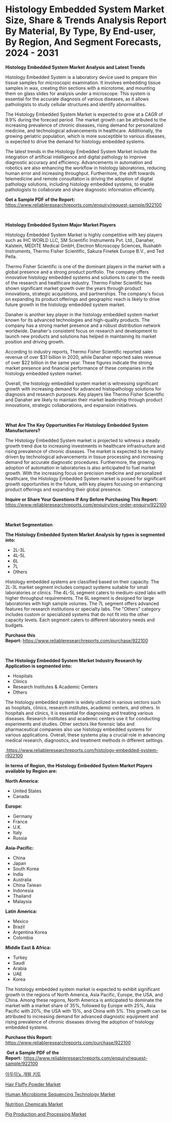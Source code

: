 <p><h1>Histology Embedded System Market Size, Share & Trends Analysis Report By Material, By Type, By End-user, By Region, And Segment Forecasts, 2024 - 2031</h1></p><p><strong>Histology Embedded System Market Analysis and Latest Trends</strong></p>
<p><p>Histology Embedded System is a laboratory device used to prepare thin tissue samples for microscopic examination. It involves embedding tissue samples in wax, creating thin sections with a microtome, and mounting them on glass slides for analysis under a microscope. This system is essential for the accurate diagnosis of various diseases, as it allows pathologists to study cellular structures and identify abnormalities.</p><p>The Histology Embedded System Market is expected to grow at a CAGR of 9.9% during the forecast period. The market growth can be attributed to the increasing prevalence of chronic diseases, rising demand for personalized medicine, and technological advancements in healthcare. Additionally, the growing geriatric population, which is more susceptible to various diseases, is expected to drive the demand for histology embedded systems.</p><p>The latest trends in the Histology Embedded System Market include the integration of artificial intelligence and digital pathology to improve diagnostic accuracy and efficiency. Advancements in automation and robotics are also enhancing the workflow in histology laboratories, reducing human error and increasing throughput. Furthermore, the shift towards telemedicine and remote consultation is driving the adoption of digital pathology solutions, including histology embedded systems, to enable pathologists to collaborate and share diagnostic information efficiently.</p></p>
<p><strong>Get a Sample PDF of the Report:&nbsp;</strong> <a href="https://www.reliableresearchreports.com/enquiry/request-sample/922100">https://www.reliableresearchreports.com/enquiry/request-sample/922100</a></p>
<p>&nbsp;</p>
<p><strong>Histology Embedded System Major Market Players</strong></p>
<p><p>Histology Embedded System Market is highly competitive with key players such as IHC WORLD LLC, SM Scientific Instruments Pvt. Ltd., Danaher, Kalstein, MEDITE Medical GmbH, Electron Microscopy Sciences, Rushabh Instruments, Thermo Fisher Scientific, Sakura Finetek Europe B.V., and Ted Pella.</p><p>Thermo Fisher Scientific is one of the dominant players in the market with a global presence and a strong product portfolio. The company offers innovative histology embedded systems and solutions to cater to the needs of the research and healthcare industry. Thermo Fisher Scientific has shown significant market growth over the years through product innovations, strategic acquisitions, and partnerships. The company's focus on expanding its product offerings and geographic reach is likely to drive future growth in the histology embedded system market.</p><p>Danaher is another key player in the histology embedded system market known for its advanced technologies and high-quality products. The company has a strong market presence and a robust distribution network worldwide. Danaher's consistent focus on research and development to launch new products and solutions has helped in maintaining its market position and driving growth.</p><p>According to industry reports, Thermo Fisher Scientific reported sales revenue of over $31 billion in 2020, while Danaher reported sales revenue of over $22 billion in the same year. These figures indicate the strong market presence and financial performance of these companies in the histology embedded system market.</p><p>Overall, the histology embedded system market is witnessing significant growth with increasing demand for advanced histopathology solutions for diagnosis and research purposes. Key players like Thermo Fisher Scientific and Danaher are likely to maintain their market leadership through product innovations, strategic collaborations, and expansion initiatives.</p></p>
<p>&nbsp;</p>
<p><strong>What Are The Key Opportunities For Histology Embedded System Manufacturers?</strong></p>
<p><p>The Histology Embedded System market is projected to witness a steady growth trend due to increasing investments in healthcare infrastructure and rising prevalence of chronic diseases. The market is expected to be mainly driven by technological advancements in tissue processing and increasing demand for accurate diagnostic procedures. Furthermore, the growing adoption of automation in laboratories is also anticipated to fuel market growth. With the increasing focus on precision medicine and personalized healthcare, the Histology Embedded System market is poised for significant growth opportunities in the future, with key players focusing on enhancing product offerings and expanding their global presence.</p></p>
<p><strong>Inquire or Share Your Questions If Any Before Purchasing This Report:</strong> <a href="https://www.reliableresearchreports.com/enquiry/pre-order-enquiry/922100">https://www.reliableresearchreports.com/enquiry/pre-order-enquiry/922100</a></p>
<p>&nbsp;</p>
<p><strong>Market Segmentation</strong></p>
<p><strong>The Histology Embedded System Market Analysis by types is segmented into:</strong></p>
<p><ul><li>2L-3L</li><li>4L-5L</li><li>6L</li><li>7L</li><li>Others</li></ul></p>
<p><p>Histology embedded systems are classified based on their capacity. The 2L-3L market segment includes compact systems suitable for small laboratories or clinics. The 4L-5L segment caters to medium-sized labs with higher throughput requirements. The 6L segment is designed for large laboratories with high sample volumes. The 7L segment offers advanced features for research institutions or specialty labs. The "Others" category includes custom or specialized systems that do not fit into the other capacity levels. Each segment caters to different laboratory needs and budgets.</p></p>
<p><strong>Purchase this Report:&nbsp;</strong><a href="https://www.reliableresearchreports.com/purchase/922100">https://www.reliableresearchreports.com/purchase/922100</a></p>
<p>&nbsp;</p>
<p><strong>The Histology Embedded System Market Industry Research by Application is segmented into:</strong></p>
<p><ul><li>Hospitals</li><li>Clinics</li><li>Research Institutes & Academic Centers</li><li>Others</li></ul></p>
<p><p>The histology embedded system is widely utilized in various sectors such as hospitals, clinics, research institutes, academic centers, and others. In hospitals and clinics, it is essential for diagnosing and treating various diseases. Research institutes and academic centers use it for conducting experiments and studies. Other sectors like forensic labs and pharmaceutical companies also use histology embedded systems for various applications. Overall, these systems play a crucial role in advancing medical research, diagnostics, and treatment methods in different settings.</p></p>
<p><a href="https://www.reliableresearchreports.com/histology-embedded-system-r922100">&nbsp;https://www.reliableresearchreports.com/histology-embedded-system-r922100</a></p>
<p><strong>In terms of Region, the Histology Embedded System Market Players available by Region are:</strong></p>
<p>
    <p> <strong> North America: </strong>
        <ul>
            <li>United States</li>
            <li>Canada</li>
        </ul>
        </p> 
    <p> <strong> Europe: </strong>
        <ul>
            <li>Germany</li>
            <li>France</li>
            <li>U.K.</li>
            <li>Italy</li>
            <li>Russia</li>
        </ul>
        </p> 
    <p> <strong> Asia-Pacific: </strong>
        <ul>
            <li>China</li>
            <li>Japan</li>
            <li>South Korea</li>
            <li>India</li>
            <li>Australia</li>
            <li>China Taiwan</li>
            <li>Indonesia</li>
            <li>Thailand</li>
            <li>Malaysia</li>
        </ul>
        </p> 
    <p> <strong> Latin America: </strong>
        <ul>
            <li>Mexico</li>
            <li>Brazil</li>
            <li>Argentina Korea</li>
            <li>Colombia</li>
        </ul>
        </p> 
    <p> <strong> Middle East & Africa: </strong>
        <ul>
            <li>Turkey</li>
            <li>Saudi</li>
            <li>Arabia</li>
            <li>UAE</li>
            <li>Korea</li>
        </ul>
    </p>
    </p>
<p><p>The histology embedded system market is expected to exhibit significant growth in the regions of North America, Asia Pacific, Europe, the USA, and China. Among these regions, North America is anticipated to dominate the market with a market share of 35%, followed by Europe with 25%, Asia Pacific with 20%, the USA with 15%, and China with 5%. This growth can be attributed to increasing demand for advanced diagnostic equipment and rising prevalence of chronic diseases driving the adoption of histology embedded systems.</p></p>
<p><strong>Purchase this Report: </strong><a href="https://www.reliableresearchreports.com/purchase/922100">https://www.reliableresearchreports.com/purchase/922100</a></p>
<p>&nbsp;<strong>Get a Sample PDF of the Report:&nbsp;&nbsp;</strong><a href="https://www.reliableresearchreports.com/enquiry/request-sample/922100">https://www.reliableresearchreports.com/enquiry/request-sample/922100</a></p>
<p><strong></strong></p>
<p><p><a href="https://medium.com/@dessierohan2023/%EC%95%84%EB%91%90%EC%9D%B4%EB%85%B8-%EA%B0%9C%EB%B0%9C-%ED%82%A4%ED%8A%B8-%EC%8B%9C%EC%9E%A5-%EC%A1%B0%EC%82%AC-%EB%B3%B4%EA%B3%A0%EC%84%9C-%EA%B7%B8-%EC%97%AD%EC%82%AC-%EB%B0%8F-2024%EB%85%84%EB%B6%80%ED%84%B0-2031%EB%85%84%EA%B9%8C%EC%A7%80%EC%9D%98-%EC%98%88%EC%B8%A1-86794deb4c07">아두이노 개발 키트</a></p><p><a href="https://www.linkedin.com/pulse/hair-fluffy-powder-market-competitive-analysis-trends-forecast-cmv3f?trackingId=HiXKq2jXiOcGAXd7WrINuw%3D%3D">Hair Fluffy Powder Market</a></p><p><a href="https://github.com/tamvrosiya/Market-Research-Report-List-4/blob/main/human-microbiome-sequencing-technology-market.md">Human Microbiome Sequencing Technology Market</a></p><p><a href="https://www.linkedin.com/pulse/nutrition-chemicals-market-size-reveals-best-marketing-channels-v92zf?trackingId=Xu0IIWdfkPczyl%2BbbcDp6A%3D%3D">Nutrition Chemicals Market</a></p><p><a href="https://github.com/pizolina/Market-Research-Report-List-4/blob/main/pig-production-and-processing-market.md">Pig Production and Processing Market</a></p></p>